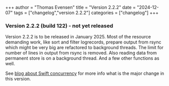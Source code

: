 +++
author = "Thomas Evensen"
title = "Version 2.2.2"
date = "2024-12-07"
tags = ["changelog","version 2.2.2"]
categories = ["changelog"]
+++

### Version 2.2.2 (build 122) - not yet released

Version 2.2.2 is to be released in January 2025. Most of the resource demanding work, like sort and filter logrecords, prepare
output from rsync which might be very big are refactored to background threads. The limit for number of lines in output from
rsync is removed. Also reading data from permanent store is on a background thread. And a few other functions as well.

See [blog about Swift concurrency](/blog/2024/12/06/swift-concurrency/) for more info what is the major change in this version.
